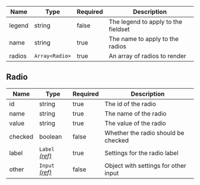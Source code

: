 | Name | Type   | Required | Description |
|------|--------|----------|-------------|
| legend | string | false  | The legend to apply to the fieldset |
| name | string | true     | The name to apply to the radios |
| radios | `Array<Radio>` | true | An array of radios to render |

## Radio
| Name | Type   | Required | Description |
|------|--------|----------|-------------|
| id   | string | true     | The id of the radio |
| name | string | true     | The name of the radio |
| value | string | true    | The value of the radio |
| checked | boolean | false | Whether the radio should be checked |
| label | `Label` [_(ref)_](/components/label) | true | Settings for the radio label |
| other | `Input` [_(ref)_](/components/input) | false | Object with settings for other input |
